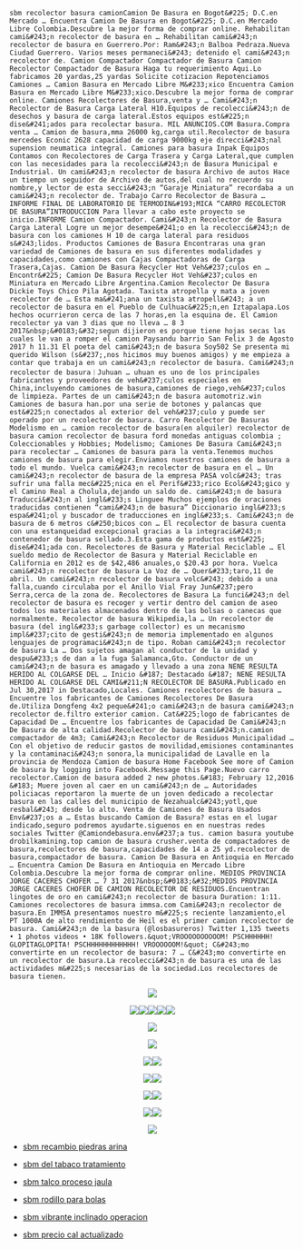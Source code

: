 
```
sbm recolector basura camionCamion De Basura en Bogot&#225; D.C.en Mercado … Encuentra Camion De Basura en Bogot&#225; D.C.en Mercado Libre Colombia.Descubre la mejor forma de comprar online. Rehabilitan cami&#243;n recolector de basura en … Rehabilitan cami&#243;n recolector de basura en Guerrero.Por: Ram&#243;n Balboa Pedraza.Nueva Ciudad Guerrero. Varios meses permaneci&#243; detenido el cami&#243;n recolector de. Camion Compactador Compactador de Basura Camion Recolector Compactador de Basura Haga tu requerimiento Aqui.Lo fabricamos 20 yardas,25 yardas Solicite cotizacion Repotenciamos Camiones … Camion Basura en Mercado Libre M&#233;xico Encuentra Camion Basura en Mercado Libre M&#233;xico.Descubre la mejor forma de comprar online. Camiones Recolectores de Basura,venta y … Cami&#243;n Recolector de Basura Carga Lateral H10.Equipos de recolecci&#243;n de desechos y basura de carga lateral.Estos equipos est&#225;n dise&#241;ados para recolectar basura. MIL ANUNCIOS.COM Basura.Compra venta … Camion de basura,mma 26000 kg,carga util.Recolector de basura mercedes Econic 2628 capacidad de carga 9000kg eje direcci&#243;nal supension neumatica integral. Camiones para basura Inpak Equipos Contamos con Recolectores de Carga Trasera y Carga Lateral,que cumplen con las necesidades para la recolecci&#243;n de Basura Municipal e Industrial. Un cami&#243;n recolector de basura Archivo de autos Hace un tiempo un seguidor de Archivo de autos,del cual no recuerdo su nombre,y lector de esta secci&#243;n “Garaje Miniatura” recordaba a un cami&#243;n recolector de. Trabajo Carro Recolector de Basura … INFORME FINAL DE LABORATORIO DE TERMODIN&#193;MICA “CARRO RECOLECTOR DE BASURA”INTRODUCCION Para llevar a cabo este proyecto se inicio.INFORME Camion Compactador. Cami&#243;n Recolector de Basura Carga Lateral Logre un mejor desempe&#241;o en la recolecci&#243;n de basura con los camiones H 10 de carga lateral para residuos s&#243;lidos. Productos Camiones de Basura Encontraras una gran variedad de Camiones de basura en sus diferentes modalidades y capacidades,como camiones con Cajas Compactadoras de Carga Trasera,Cajas. Camion De Basura Recycler Hot Veh&#237;culos en … Encontr&#225; Camion De Basura Recycler Hot Veh&#237;culos en Miniatura en Mercado Libre Argentina.Camion Recolector De Basura Dickie Toys Chico Pila Agotada. Taxista atropella y mata a joven recolector de … Esta ma&#241;ana un taxista atropell&#243; a un recolector de basura en el Pueblo de Culhuac&#225;n,en Iztapalapa.Los hechos ocurrieron cerca de las 7 horas,en la esquina de. El Camion recolector ya van 3 dias que no lleva … 8 3 2017&nbsp;&#0183;&#32;segun dijieron es porque tiene hojas secas las cuales le van a romper el camion Paysandu barrio San Felix 3 de Agosto 2017 h 11.31 El poeta del cami&#243;n de basura Soy502 Se presenta mi querido Wilson (s&#237;,nos hicimos muy buenos amigos) y me empieza a contar que trabaja en un cami&#243;n recolector de basura. Cami&#243;n recolector de basura︱Juhuan … uhuan es uno de los principales fabricantes y proveedores de veh&#237;culos especiales en China,incluyendo camiones de basura,camiones de riego,veh&#237;culos de limpieza. Partes de un cami&#243;n de basura automotriz.win Camiones de basura han.por una serie de botones y palancas que est&#225;n conectados al exterior del veh&#237;culo y puede ser operado por un recolector de basura. Carro Recolector De Basuras Modelismo en … camion recolector de basura(en alquiler) recolector de basura camion recolector de basura ford monedas antiguas colombia ; Coleccionables y Hobbies; Modelismo; Camiones De Basura Cami&#243;n para recolectar … Camiones de basura para la venta.Tenemos muchos camiones de basura para elegir.Enviamos nuestros camiones de basura a todo el mundo. Vuelca cami&#243;n recolector de basura en el … Un cami&#243;n recolector de basura de la empresa PASA volc&#243; tras sufrir una falla mec&#225;nica en el Perif&#233;rico Ecol&#243;gico y el Camino Real a Cholula,dejando un saldo de. cami&#243;n de basura Traducci&#243;n al ingl&#233;s Linguee Muchos ejemplos de oraciones traducidas contienen “cami&#243;n de basura” Diccionario ingl&#233;s espa&#241;ol y buscador de traducciones en ingl&#233;s. Cami&#243;n de basura de 6 metros c&#250;bicos con … El recolector de basura cuenta con una estanqueidad excepcional gracias a la integraci&#243;n contenedor de basura sellado.3.Esta gama de productos est&#225; dise&#241;ada con. Recolectores de Basura y Material Reciclable … El sueldo medio de Recolector de Basura y Material Reciclable en California en 2012 es de $42,486 anuales,o $20.43 por hora. Vuelca cami&#243;n recolector de basura La Voz de … Quer&#233;taro,11 de abril. Un cami&#243;n recolector de basura volc&#243; debido a una falla,cuando circulaba por el Anillo Vial Fray Jun&#237;pero Serra,cerca de la zona de. Recolectores de Basura La funci&#243;n del recolector de basura es recoger y vertir dentro del camion de aseo todos los materiales almacenados dentro de las bolsas o canecas que normalmente. Recolector de basura Wikipedia,la … Un recolector de basura (del ingl&#233;s garbage collector) es un mecanismo impl&#237;cito de gesti&#243;n de memoria implementado en algunos lenguajes de programaci&#243;n de tipo. Roban cami&#243;n recolector de basura La … Dos sujetos amagan al conductor de la unidad y despu&#233;s de dan a la fuga Salamanca,Gto. Conductor de un cami&#243;n de basura es amagado y llevado a una zona NENE RESULTA HERIDO AL COLGARSE DEL … Inicio &#187; Destacado &#187; NENE RESULTA HERIDO AL COLGARSE DEL CAMI&#211;N RECOLECTOR DE BASURA.Publicado en Jul 30,2017 in Destacado,Locales. Camiones recolectores de basura … Encuentre los fabricantes de Camiones Recolectores De Basura de.Utiliza Dongfeng 4x2 peque&#241;o cami&#243;n de basura cami&#243;n recolector de.filtro exterior camion. Cat&#225;logo de fabricantes de Capacidad De … Encuentre los fabricantes de Capacidad De Cami&#243;n De Basura de alta calidad.Recolector de basura cami&#243;n.camion compactador de 4m3; Cami&#243;n Recolector de Residuos Municipalidad … Con el objetivo de reducir gastos de movilidad,emisiones contaminantes y la contaminaci&#243;n sonora,la municipalidad de Lavalle en la provincia de Mendoza Camion de basura Home Facebook See more of Camion de basura by logging into Facebook.Message this Page.Nuevo carro recolector.Camion de basura added 2 new photos.&#183; February 12,2016 &#183; Muere joven al caer en un cami&#243;n de … Autoridades policiacas reportaron la muerte de un joven dedicado a recolectar basura en las calles del municipio de Nezahualc&#243;yotl,que resbal&#243; desde lo alto. Venta de Camiones de Basura Usados Env&#237;os a … Estas buscando Camion de Basura? estas en el lugar indicado,seguro podremos ayudarte.siguenos en en nuestras redes sociales Twitter @Camiondebasura.env&#237;a tus. camion basura youtube drobilkamining.top camion de basura crusher.venta de compactadores de basura,recolectores de basura,capacidades de 14 a 25 yd.recolector de basura,compactador de basura. Camion De Basura en Antioquia en Mercado … Encuentra Camion De Basura en Antioquia en Mercado Libre Colombia.Descubre la mejor forma de comprar online. MEDIOS PROVINCIA JORGE CACERES CHOFER … 7 31 2017&nbsp;&#0183;&#32;MEDIOS PROVINCIA JORGE CACERES CHOFER DE CAMION RECOLECTOR DE RESIDUOS.Encuentran lingotes de oro en cami&#243;n recolector de basura Duration: 1:11. Camiones recolectores de basura immsa.com Cami&#243;n recolector de basura.En IMMSA presentamos nuestro m&#225;s reciente lanzamiento,el PT 1000A de alto rendimiento de Heil es el primer camion recolector de basura. Cami&#243;n de la basura (@losbasureros) Twitter 1,135 tweets • 1 photos videos • 18K followers.&quot;VROOOOOOOOOOM! PSCHHHHHH! GLOPITAGLOPITA! PSCHHHHHHHHHHHH! VROOOOOOM!&quot; C&#243;mo convertirte en un recolector de basura: 7 … C&#243;mo convertirte en un recolector de basura.La recolecci&#243;n de basura es una de las actividades m&#225;s necesarias de la sociedad.Los recolectores de basura tienen. 
```

<div align="center">

<a href="https://es-crusher.shibang-china.com/github&k=sbm+recolector+basura+camion"><img src="https://static.shibang-china.com/es/crusher/logo.jpg"></a>

<a href="https://es-crusher.shibang-china.com/github&k=sbm+recolector+basura+camion"><img src="https://static.shibang-china.com/es/crusher/index.jpg"></a><a href="https://es-crusher.shibang-china.com/material.htmlgithub&k=sbm+recolector+basura+camion"><img src="https://static.shibang-china.com/es/crusher/material.jpg"></a><a href="https://es-crusher.shibang-china.com/application.htmlgithub&k=sbm+recolector+basura+camion"><img src="https://static.shibang-china.com/es/crusher/application.jpg"></a><a href="https://es-crusher.shibang-china.com/aboutus.htmlgithub&k=sbm+recolector+basura+camion"><img src="https://static.shibang-china.com/es/crusher/aboutus.jpg"></a><a href="https://es-crusher.shibang-china.com/contact.htmlgithub&k=sbm+recolector+basura+camion"><img src="https://static.shibang-china.com/es/crusher/contact.jpg"></a>

<a href="https://es-crusher.shibang-china.com/github&k=sbm+recolector+basura+camion"><img src="https://static.shibang-china.com/es/crusher/banner.jpg"></a>

<a href="https://swt.shibang-china.com/github&k=sbm+recolector+basura+camion"><img src="https://static.shibang-china.com/es/crusher/text.jpg"></a>

<a href="https://swt.shibang-china.com/github&k=sbm+recolector+basura+camion"><img src="https://static.shibang-china.com/es/crusher/chat.jpg"></a><a href="https://es-crusher.shibang-china.com/contact.htmlgithub&k=sbm+recolector+basura+camion"><img src="https://static.shibang-china.com/es/crusher/message.jpg"></a>

<a href="https://es-crusher.shibang-china.com/products/pe.htmlgithub&k=sbm+recolector+basura+camion"><img src="https://static.shibang-china.com/es/crusher/pe.jpg"></a><a href="https://es-crusher.shibang-china.com/products/pf.htmlgithub&k=sbm+recolector+basura+camion"><img src="https://static.shibang-china.com/es/crusher/pf.jpg"></a>

<a href="https://es-crusher.shibang-china.com/products/hpt.htmlgithub&k=sbm+recolector+basura+camion"><img src="https://static.shibang-china.com/es/crusher/hpt.jpg"></a><a href="https://es-crusher.shibang-china.com/products/vsi.htmlgithub&k=sbm+recolector+basura+camion"><img src="https://static.shibang-china.com/es/crusher/vsi.jpg"></a>

<a href="https://es-crusher.shibang-china.com/products/klv.htmlgithub&k=sbm+recolector+basura+camion"><img src="https://static.shibang-china.com/es/crusher/klv.jpg"></a><a href="https://es-crusher.shibang-china.com/products/portable.htmlgithub&k=sbm+recolector+basura+camion"><img src="https://static.shibang-china.com/es/crusher/portable.jpg"></a>

<a href="https://swt.shibang-china.com/github&k=sbm+recolector+basura+camion"><img src="https://static.shibang-china.com/es/crusher/case.jpg"></a>

</div>


* [sbm recambio piedras arina](sbm%20recambio%20piedras%20arina.md)

* [sbm del tabaco tratamiento](sbm%20del%20tabaco%20tratamiento.md)

* [sbm talco proceso jaula](sbm%20talco%20proceso%20jaula.md)

* [sbm rodillo para bolas](sbm%20rodillo%20para%20bolas.md)

* [sbm vibrante inclinado operacion](sbm%20vibrante%20inclinado%20operacion.md)

* [sbm precio cal actualizado](sbm%20precio%20cal%20actualizado.md)